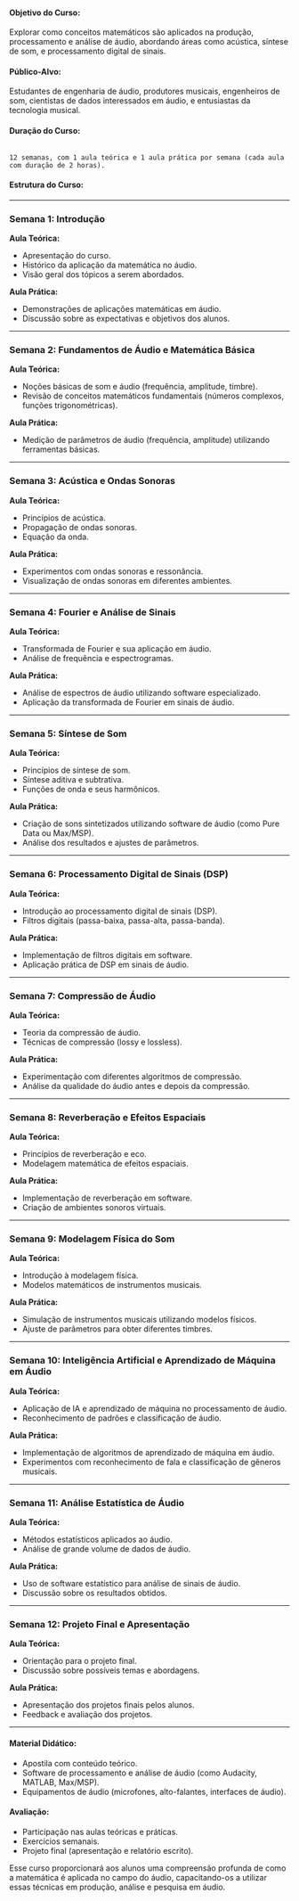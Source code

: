 #### **Objetivo do Curso:**
Explorar como conceitos matemáticos são aplicados na produção, processamento e análise de áudio, abordando áreas como acústica, síntese de som, e processamento digital de sinais.

#### **Público-Alvo:**
Estudantes de engenharia de áudio, produtores musicais, engenheiros de som, cientistas de dados interessados em áudio, e entusiastas da tecnologia musical.

#### **Duração do Curso:**
																																																																														 																																																																										12 semanas, com 1 aula teórica e 1 aula prática por semana (cada aula com duração de 2 horas).
																
#### **Estrutura do Curso:**

---

### **Semana 1: Introdução**

**Aula Teórica:**
- Apresentação do curso.
- Histórico da aplicação da matemática no áudio.
- Visão geral dos tópicos a serem abordados.

**Aula Prática:**
- Demonstrações de aplicações matemáticas em áudio.
- Discussão sobre as expectativas e objetivos dos alunos.

---

### **Semana 2: Fundamentos de Áudio e Matemática Básica**

**Aula Teórica:**
- Noções básicas de som e áudio (frequência, amplitude, timbre).
- Revisão de conceitos matemáticos fundamentais (números complexos, funções trigonométricas).

**Aula Prática:**
- Medição de parâmetros de áudio (frequência, amplitude) utilizando ferramentas básicas.

---

### **Semana 3: Acústica e Ondas Sonoras**

**Aula Teórica:**
- Princípios de acústica.
- Propagação de ondas sonoras.
- Equação da onda.

**Aula Prática:**
- Experimentos com ondas sonoras e ressonância.
- Visualização de ondas sonoras em diferentes ambientes.

---

### **Semana 4: Fourier e Análise de Sinais**

**Aula Teórica:**
- Transformada de Fourier e sua aplicação em áudio.
- Análise de frequência e espectrogramas.

**Aula Prática:**
- Análise de espectros de áudio utilizando software especializado.
- Aplicação da transformada de Fourier em sinais de áudio.

---

### **Semana 5: Síntese de Som**

**Aula Teórica:**
- Princípios de síntese de som.
- Síntese aditiva e subtrativa.
- Funções de onda e seus harmônicos.

**Aula Prática:**
- Criação de sons sintetizados utilizando software de áudio (como Pure Data ou Max/MSP).
- Análise dos resultados e ajustes de parâmetros.

---

### **Semana 6: Processamento Digital de Sinais (DSP)**

**Aula Teórica:**
- Introdução ao processamento digital de sinais (DSP).
- Filtros digitais (passa-baixa, passa-alta, passa-banda).

**Aula Prática:**
- Implementação de filtros digitais em software.
- Aplicação prática de DSP em sinais de áudio.

---

### **Semana 7: Compressão de Áudio**

**Aula Teórica:**
- Teoria da compressão de áudio.
- Técnicas de compressão (lossy e lossless).

**Aula Prática:**
- Experimentação com diferentes algoritmos de compressão.
- Análise da qualidade do áudio antes e depois da compressão.

---

### **Semana 8: Reverberação e Efeitos Espaciais**

**Aula Teórica:**
- Princípios de reverberação e eco.
- Modelagem matemática de efeitos espaciais.

**Aula Prática:**
- Implementação de reverberação em software.
- Criação de ambientes sonoros virtuais.

---

### **Semana 9: Modelagem Física do Som**

**Aula Teórica:**
- Introdução à modelagem física.
- Modelos matemáticos de instrumentos musicais.

**Aula Prática:**
- Simulação de instrumentos musicais utilizando modelos físicos.
- Ajuste de parâmetros para obter diferentes timbres.

---

### **Semana 10: Inteligência Artificial e Aprendizado de Máquina em Áudio**

**Aula Teórica:**
- Aplicação de IA e aprendizado de máquina no processamento de áudio.
- Reconhecimento de padrões e classificação de áudio.

**Aula Prática:**
- Implementação de algoritmos de aprendizado de máquina em áudio.
- Experimentos com reconhecimento de fala e classificação de gêneros musicais.

---

### **Semana 11: Análise Estatística de Áudio**

**Aula Teórica:**
- Métodos estatísticos aplicados ao áudio.
- Análise de grande volume de dados de áudio.

**Aula Prática:**
- Uso de software estatístico para análise de sinais de áudio.
- Discussão sobre os resultados obtidos.

---

### **Semana 12: Projeto Final e Apresentação**

**Aula Teórica:**
- Orientação para o projeto final.
- Discussão sobre possíveis temas e abordagens.

**Aula Prática:**
- Apresentação dos projetos finais pelos alunos.
- Feedback e avaliação dos projetos.

---

#### **Material Didático:**
- Apostila com conteúdo teórico.
- Software de processamento e análise de áudio (como Audacity, MATLAB, Max/MSP).
- Equipamentos de áudio (microfones, alto-falantes, interfaces de áudio).

#### **Avaliação:**
- Participação nas aulas teóricas e práticas.
- Exercícios semanais.
- Projeto final (apresentação e relatório escrito).

Esse curso proporcionará aos alunos uma compreensão profunda de como a matemática é aplicada no campo do áudio, capacitando-os a utilizar essas técnicas em produção, análise e pesquisa em áudio.